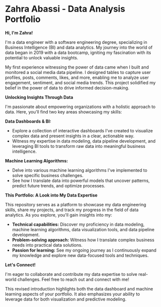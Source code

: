 # Zahra Abassi - Data Analysis Portfolio

**Hi, I'm Zahra!**

I'm a data engineer with a software engineering degree, specializing in Business Intelligence (BI) and data analytics. My journey into the world of data began in 2019 with a data bootcamp, igniting my fascination with its potential to unlock valuable insights.

My first experience witnessing the power of data came when I built and monitored a social media data pipeline. I designed tables to capture user profiles, posts, comments, likes, and more, enabling me to analyze user engagement, sentiment, and social media trends. This project solidified my belief in the power of data to drive informed decision-making.

**Unlocking Insights Through Data**

I'm passionate about empowering organizations with a holistic approach to data. Here, you'll find two key areas showcasing my skills:

**Data Dashboards & BI:**

* Explore a collection of interactive dashboards I've created to visualize complex data and present insights in a clear, actionable way.
* Witness my expertise in data modeling, data pipeline development, and leveraging BI tools to transform raw data into meaningful business intelligence.

**Machine Learning Algorithms:**

* Delve into various machine learning algorithms I've implemented to solve specific business challenges.
* See how I translate data into powerful models that uncover patterns, predict future trends, and optimize processes.

**This Portfolio: A Look into My Data Expertise**

This repository serves as a platform to showcase my data engineering skills, share my projects, and track my progress in the field of data analytics. As you explore, you'll gain insights into my:

* **Technical capabilities:** Discover my proficiency in data modeling, machine learning algorithms, data visualization tools, and data pipeline development.
* **Problem-solving approach:** Witness how I translate complex business needs into practical data solutions.
* **Passion for learning:** See my ongoing journey as I continuously expand my knowledge and explore new data-focused tools and techniques.

**Let's Connect!**

I'm eager to collaborate and contribute my data expertise to solve real-world challenges. Feel free to reach out and connect with me!

This revised introduction highlights both the data dashboard and machine learning aspects of your portfolio. It also emphasizes your ability to leverage data for both visualization and predictive modeling.
